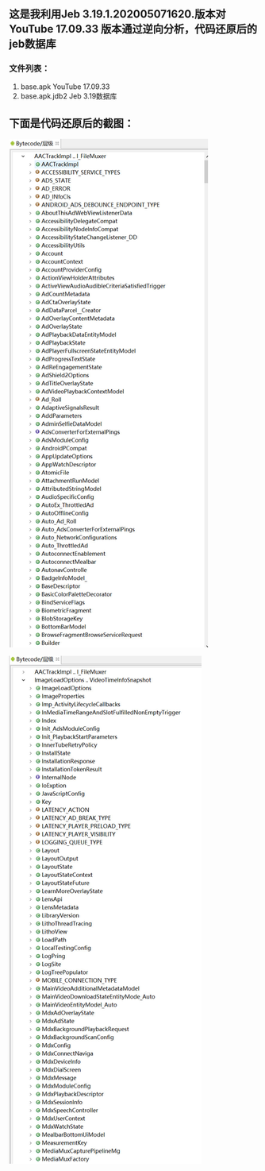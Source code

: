 ## 这是我利用Jeb 3.19.1.202005071620.版本对YouTube 17.09.33 版本通过逆向分析，代码还原后的jeb数据库
### 文件列表：
1. base.apk              YouTube 17.09.33
2. base.apk.jdb2         Jeb 3.19数据库



## 下面是代码还原后的截图：

![img](https://raw.githubusercontent.com/ohyeah521/NoAds-For-YouTube/master/youtube17.09.33_reverse_restore/1.jpg)



![img](https://raw.githubusercontent.com/ohyeah521/NoAds-For-YouTube/master/youtube17.09.33_reverse_restore/2.jpg)
